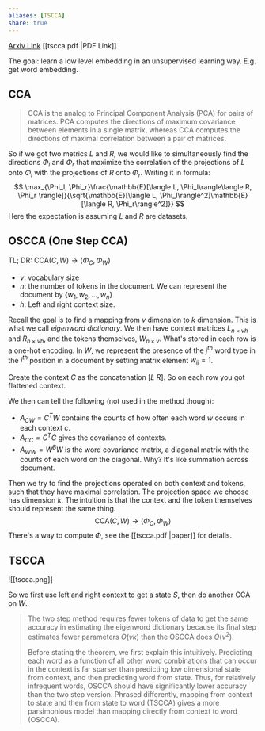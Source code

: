```yaml
---
aliases: [TSCCA]
share: true
---
```

[Arxiv Link](https://arxiv.org/abs/1206.6403)
[[tscca.pdf |PDF Link]]

The goal: learn a low level embedding in an unsupervised learning way. E.g. get word embedding.

## CCA

> CCA is the analog to Principal Component Analysis (PCA) for pairs of matrices. PCA computes the directions of maximum covariance between elements in a single matrix, whereas CCA computes the directions of maximal correlation between a pair of matrices.

So if we got two metrics $L$ and $R$, we would like to simultaneously find the directions $\Phi_l$ and $\Phi_r$ that maximize the correlation of the projections of $L$ onto $\Phi_l$ with the projections of $R$ onto $\Phi_r$. Writing it in formula:
$$
\max_{\Phi_l, \Phi_r}\frac{\mathbb{E}[\langle L, \Phi_l\rangle\langle R, \Phi_r \rangle]}{\sqrt{\mathbb{E}[\langle L, \Phi_l\rangle^2]\mathbb{E}[\langle R, \Phi_r\rangle^2]}}
$$
Here the expectation is assuming $L$ and $R$ are datasets.

## OSCCA (One Step CCA)
TL; DR: $\text{CCA}(C, W) \rightarrow (\Phi_C, \Phi_W)$

- $v$: vocabulary size
- $n$: the number of tokens in the document. We can represent the document by $\{w_1, w_2, ..., w_n\}$
- $h$: Left and right context size. 

Recall the goal is to find a mapping from $v$ dimension to $k$ dimension. This is what we call *eigenword dictionary*.
We then have context matrices $L_{n\times vh}$ and $R_{n\times vh}$, and the tokens themselves, $W_{n\times v}$. What's stored in each row is a one-hot encoding. In $W$, we represent the presence of the $j^{th}$ word type in the $i^{th}$ position in a document by setting matrix element $w_{ij} = 1$.

Create the context $C$ as the concatenation $[L\ R]$. So on each row you got flattened context.

We then can tell the following (not used in the method though):
- $A_{CW} = C^{T}W$ contains the counts of how often each word $w$ occurs in each context $c$.
- $A_{CC} = C^{T}C$ gives the covariance of contexts.
- $A_{WW} = W^{B}W$ is the word covariance matrix, a diagonal matrix with the counts of each word on the diagonal.
Why? It's like summation across document.

Then we try to find the projections operated on both context and tokens, such that they have maximal correlation. The projection space we choose has dimension $k$. The intuition is that the context and the token themselves should represent the same thing.
$$\text{CCA}(C, W) \rightarrow (\Phi_C, \Phi_W)$$
There's a way to compute $\Phi$, see the [[tscca.pdf |paper]] for detalis.

## TSCCA

![[tscca.png]]

So we first use left and right context to get a state $S$, then do another CCA on $W$.

> The two step method requires fewer tokens of data to get the same accuracy in estimating the eigenword dictionary because its final step estimates fewer parameters $O(vk)$ than the OSCCA does $O(v^2 )$.
> 
> Before stating the theorem, we first explain this intuitively. Predicting each word as a function of all other word combinations that can occur in the context is far sparser than predicting low dimensional state from context, and then predicting word from state. Thus, for relatively infrequent words, OSCCA should have significantly lower accuracy than the two step version. Phrased differently, mapping from context to state and then from state to word (TSCCA) gives a more parsimonious model than mapping directly from context to word (OSCCA).